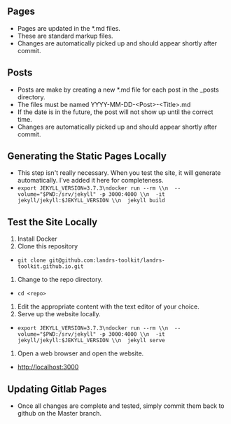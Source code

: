 ## Pages
- Pages are updated in the \*.md files.
- These are standard markup files.
- Changes are automatically picked up and should appear shortly after commit.

## Posts
- Posts are make by creating a new \*.md file for each post in the \_posts directory.
- The files must be named YYYY-MM-DD-\<Post\>-\<Title\>.md
- If the date is in the future, the post will not show up until the correct time.
- Changes are automatically picked up and should appear shortly after commit.

## Generating the Static Pages Locally
- This step isn't really necessary. When you test the site, it will generate automatically. I've added it here for completeness.
- `export JEKYLL_VERSION=3.7.3\ndocker run --rm \\n  --volume="$PWD:/srv/jekyll" -p 3000:4000 \\n  -it jekyll/jekyll:$JEKYLL_VERSION \\n  jekyll build`

## Test the Site Locally
1. Install Docker
1. Clone this repository
  - `git clone git@github.com:landrs-toolkit/landrs-toolkit.github.io.git`
1. Change to the repo directory.
  - `cd <repo>`
1. Edit the appropriate content with the text editor of your choice.
1. Serve up the website locally.
  - `export JEKYLL_VERSION=3.7.3\ndocker run --rm \\n  --volume="$PWD:/srv/jekyll" -p 3000:4000 \\n  -it jekyll/jekyll:$JEKYLL_VERSION \\n  jekyll serve`
1. Open a web browser and open the website.
  - [http://localhost:3000](http://localhost:3000)

## Updating Gitlab Pages
- Once all changes are complete and tested, simply commit them back to github on the Master branch.

